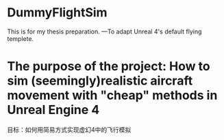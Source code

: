 # DummyFlightSim
This is for my thesis preparation. —To adapt Unreal 4's default  flying templete.

The purpose of the project: How to sim (seemingly)realistic aircraft movement with "cheap" methods in Unreal Engine 4
=======
目标：如何用简易方式实现虚幻4中的飞行模拟

